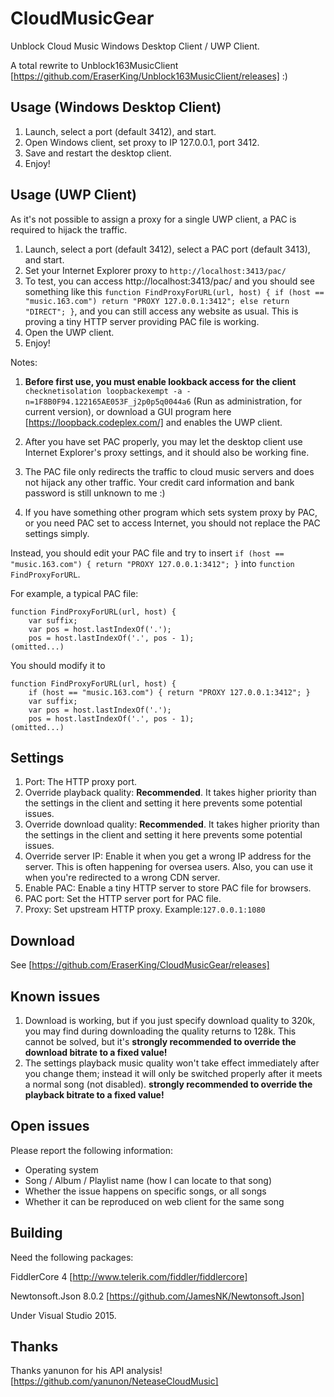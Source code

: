 # CloudMusicGear

Unblock Cloud Music Windows Desktop Client / UWP Client.

A total rewrite to Unblock163MusicClient [https://github.com/EraserKing/Unblock163MusicClient/releases] :)

## Usage (Windows Desktop Client)

1. Launch, select a port (default 3412), and start.
2. Open Windows client, set proxy to IP 127.0.0.1, port 3412.
3. Save and restart the desktop client.
4. Enjoy!

## Usage (UWP Client)

As it's not possible to assign a proxy for a single UWP client, a PAC is required to hijack the traffic.

1. Launch, select a port (default 3412), select a PAC port (default 3413), and start.
2. Set your Internet Explorer proxy to `http://localhost:3413/pac/`
3. To test, you can access http://localhost:3413/pac/ and you should see something like this `function FindProxyForURL(url, host) { if (host == "music.163.com") return "PROXY 127.0.0.1:3412"; else return "DIRECT"; }`, and you can still access any website as usual. This is proving a tiny HTTP server providing PAC file is working.
4. Open the UWP client.
5. Enjoy!

Notes:

1. **Before first use, you must enable lookback access for the client** 
`checknetisolation loopbackexempt -a -n=1F8B0F94.122165AE053F_j2p0p5q0044a6` (Run as administration, for current version), or download a GUI program here [https://loopback.codeplex.com/] and enables the UWP client.

2. After you have set PAC properly, you may let the desktop client use Internet Explorer's proxy settings, and it should also be working fine.

3. The PAC file only redirects the traffic to cloud music servers and does not hijack any other traffic. Your credit card information and bank password is still unknown to me :)

4. If you have something other program which sets system proxy by PAC, or you need PAC set to access Internet, you should not replace the PAC settings simply.

Instead, you should edit your PAC file and try to insert `if (host == "music.163.com") { return "PROXY 127.0.0.1:3412"; }` into `function FindProxyForURL`.

For example, a typical PAC file:
```
function FindProxyForURL(url, host) {
    var suffix;
    var pos = host.lastIndexOf('.');
    pos = host.lastIndexOf('.', pos - 1);
(omitted...)
```

You should modify it to 
```
function FindProxyForURL(url, host) {
    if (host == "music.163.com") { return "PROXY 127.0.0.1:3412"; }
    var suffix;
    var pos = host.lastIndexOf('.');
    pos = host.lastIndexOf('.', pos - 1);
(omitted...)
```



## Settings

1. Port: The HTTP proxy port.
2. Override playback quality: **Recommended**. It takes higher priority than the settings in the client and setting it here prevents some potential issues.
3. Override download quality: **Recommended**. It takes higher priority than the settings in the client and setting it here prevents some potential issues.
4. Override server IP: Enable it when you get a wrong IP address for the server. This is often happening for oversea users. Also, you can use it when you're redirected to a wrong CDN server.
6. Enable PAC: Enable a tiny HTTP server to store PAC file for browsers.
7. PAC port: Set the HTTP server port for PAC file.
8. Proxy: Set upstream HTTP proxy. Example:`127.0.0.1:1080`

## Download

See [https://github.com/EraserKing/CloudMusicGear/releases]

## Known issues

1. Download is working, but if you just specify download quality to 320k, you may find during downloading the quality returns to 128k. This cannot be solved, but it's **strongly recommended to override the download bitrate to a fixed value!**
2. The settings playback music quality won't take effect immediately after you change them; instead it will only be switched properly after it meets a normal song (not disabled). **strongly recommended to override the playback bitrate to a fixed value!**

## Open issues

Please report the following information:

* Operating system
* Song / Album / Playlist name (how I can locate to that song)
* Whether the issue happens on specific songs, or all songs
* Whether it can be reproduced on web client for the same song

## Building

Need the following packages:

FiddlerCore 4 [http://www.telerik.com/fiddler/fiddlercore]

Newtonsoft.Json 8.0.2 [https://github.com/JamesNK/Newtonsoft.Json]

Under Visual Studio 2015.

## Thanks

Thanks yanunon for his API analysis! [https://github.com/yanunon/NeteaseCloudMusic]